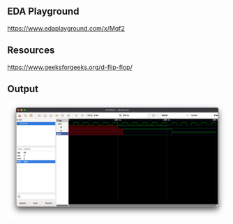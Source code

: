 ## EDA Playground

https://www.edaplayground.com/x/Mqf2

## Resources

https://www.geeksforgeeks.org/d-flip-flop/

## Output

![dff out](./assets/output.png "dff Output")
